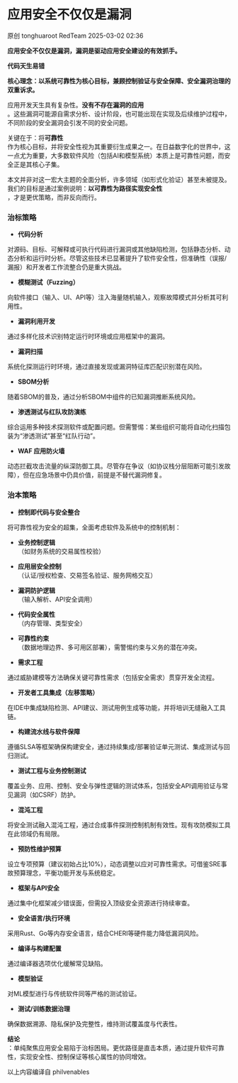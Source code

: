 #  应用安全不仅仅是漏洞   
原创 tonghuaroot  RedTeam   2025-03-02 02:36  
  
**应用安全不仅仅是漏洞，漏洞是驱动应用安全建设的有效抓手。**  
  
**代码天生易错**  
  
**核心理念：以系统可靠性为核心目标，兼顾控制验证与安全保障、安全漏洞治理的双重诉求。**  
  
应用开发天生具有复杂性。**没有不存在漏洞的应用**  
。这些漏洞可能源自需求分析、设计阶段，也可能出现在实现及后续维护过程中，不同阶段的安全漏洞会引发不同的安全问题。  
  
关键在于：将**可靠性**  
作为核心目标，并将安全性视为其重要衍生成果之一。在日益数字化的世界中，这一点尤为重要，大多数软件风险（包括AI和模型系统）本质上是可靠性问题，而安全正是其核心子集。  
  
本文并非对这一宏大主题的全面分析，许多领域（如形式化验证）甚至未被提及。我们的目标是通过案例说明：**以可靠性为路径实现安全性**  
，才是更优策略，而非反向而行。  
### 治标策略  
- **代码分析**  
  
对源码、目标、可解释或可执行代码进行漏洞或其他缺陷检测，包括静态分析、动态分析和运行时分析。尽管这些技术已显著提升了软件安全性，但准确性（误报/漏报）和开发者工作流整合仍是重大挑战。  
  
- **模糊测试（Fuzzing）**  
  
向软件接口（输入、UI、API等）注入海量随机输入，观察故障模式并分析其可利用性。  
  
- **漏洞利用开发**  
  
通过多样化技术识别特定运行时环境或应用框架中的漏洞。  
  
- **漏洞扫描**  
  
系统化探测运行时环境，通过直接发现或漏洞特征库匹配识别潜在风险。  
  
- **SBOM分析**  
  
随着SBOM的普及，通过分析SBOM中组件的已知漏洞推断系统风险。  
  
- **渗透测试与红队攻防演练**  
  
综合运用多种技术探测软件或配置问题。但需警惕：某些组织可能将自动化扫描包装为“渗透测试”甚至“红队行动”。  
  
- **WAF 应用防火墙**  
  
动态拦截攻击流量的纵深防御工具。尽管存在争议（如协议栈分层阻断可能引发故障），但在应急场景中仍具价值，前提是不替代漏洞修复。  
  
### 治本策略  
- **控制即代码与安全整合**  
  
将可靠性视为安全的超集，全面考虑软件及系统中的控制机制：  
  
- **业务控制逻辑**  
（如财务系统的交易属性校验）  
  
- **应用层安全控制**  
（认证/授权检查、交易签名验证、服务网格交互）  
  
- **漏洞防护逻辑**  
（输入解析、API安全调用）  
  
- **代码安全属性**  
（内存管理、类型安全）  
  
- **可靠性约束**  
（数据地理边界、多可用区部署），需警惕约束与义务的潜在冲突。  
  
- **需求工程**  
  
通过威胁建模等方法确保关键可靠性需求（包括安全需求）贯穿开发全流程。  
  
- **开发者工具集成（左移策略）**  
  
在IDE中集成缺陷检测、API建议、测试用例生成等功能，并将培训无缝融入工具链。  
  
- **构建流水线与软件保障**  
  
遵循SLSA等框架确保构建安全，通过持续集成/部署验证单元测试、集成测试与回归测试。  
  
- **测试工程与业务控制测试**  
  
覆盖业务、应用、控制、安全与弹性逻辑的测试体系，包括安全API调用验证与常见漏洞（如CSRF）防护。  
  
- **混沌工程**  
  
将安全测试融入混沌工程，通过合成事件探测控制机制有效性。现有攻防模拟工具在此领域仍有局限。  
  
- **预防性维护预算**  
  
设立专项预算（建议初始占比10%），动态调整以应对可靠性需求。可借鉴SRE事故预算理念，平衡功能开发与系统稳定。  
  
- **框架与API安全**  
  
通过集中化框架减少错误面，但需投入顶级安全资源进行持续审查。  
  
- **安全语言/执行环境**  
  
采用Rust、Go等内存安全语言，结合CHERI等硬件能力降低漏洞风险。  
  
- **编译与构建配置**  
  
通过编译器选项优化缓解常见缺陷。  
  
- **模型验证**  
  
对ML模型进行与传统软件同等严格的测试验证。  
  
- **测试/训练数据治理**  
  
确保数据溯源、隐私保护及完整性，维持测试覆盖度与代表性。  
  
**结论**  
：单纯聚焦应用安全易陷于治标困局。更优路径是直击本质，通过提升软件可靠性，实现安全性、控制保证等核心属性的协同增效。  
  
以上内容编译自 philvenables  
  
